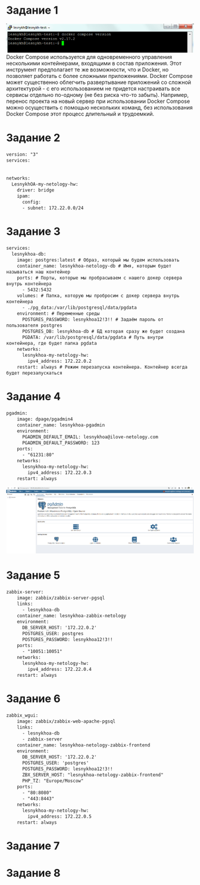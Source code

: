 # Задание 1
![](https://github.com/OlgaLesnykh/screenshots/blob/main/SVIRT_041.png)    
Docker Compose используется для одновременного управления несколькими контейнерами, входящими в состав приложения. 
Этот инструмент предполагает те же возможности, что и Docker, но позволяет работать с более сложными приложениями. Docker Compose может существенно облегчить развертывание 
приложений со сложной архитектурой - с его использованием не придется настраивать все сервисы отдельно по-одному (не без риска что-то забыть). Например, перенос проекта 
на новый сервер при использовании Docker Compose можно осуществить с помощью нескольких команд, без использования Docker Compose этот процесс длительный и трудоемкий.
# Задание 2
```
version: "3"
services:


networks:
  LesnykhOA-my-netology-hw:
    driver: bridge
    ipam:
      config:
      - subnet: 172.22.0.0/24
```
# Задание 3
```
services:
  lesnykhoa-db:
    image: postgres:latest # Образ, который мы будем использовать
    container_name: lesnykhoa-netology-db # Имя, которым будет называться наш контейнер
    ports: # Порты, которые мы пробрасываем с нашего докер сервера внутрь контейнера
      - 5432:5432
    volumes: # Папка, которую мы пробросим с докер сервера внутрь контейнера
      - ./pg_data:/var/lib/postgresql/data/pgdata
    environment: # Переменные среды
      POSTGRES_PASSWORD: lesnykhoa12!3!! # Задаём пароль от пользователя postgres
      POSTGRES_DB: lesnykhoa-db # БД которая сразу же будет создана
      PGDATA: /var/lib/postgresql/data/pgdata # Путь внутри контейнера, где будет папка pgdata
    networks:
      lesnykhoa-my-netology-hw:
        ipv4_address: 172.22.0.2
    restart: always # Режим перезапуска контейнера. Контейнер всегда будет перезапускаться
  ```    
# Задание 4
```
pgadmin:
    image: dpage/pgadmin4
    container_name: lesnykhoa-pgadmin
    environment:
      PGADMIN_DEFAULT_EMAIL: lesnykhoa@ilove-netology.com
      PGADMIN_DEFAULT_PASSWORD: 123
    ports:
      - "61231:80"
    networks:
      lesnykhoa-my-netology-hw:
        ipv4_address: 172.22.0.3
    restart: always
```    
![](https://github.com/OlgaLesnykh/screenshots/blob/main/SVIRT_042.png)    
# Задание 5
```
zabbix-server:
    image: zabbix/zabbix-server-pgsql
    links:
      - lesnykhoa-db
    container_name: lesnykhoa-zabbix-netology
    environment:
      DB_SERVER_HOST: '172.22.0.2'
      POSTGRES_USER: postgres
      POSTGRES_PASSWORD: lesnykhoa12!3!!
    ports:
      - "10051:10051"
    networks:
      lesnykhoa-my-netology-hw:
        ipv4_address: 172.22.0.4
    restart: always
```    
# Задание 6
```
zabbix_wgui:
    image: zabbix/zabbix-web-apache-pgsql
    links:
      - lesnykhoa-db
      - zabbix-server
    container_name: lesnykhoa-netology-zabbix-frontend
    environment:
      DB_SERVER_HOST: '172.22.0.2'
      POSTGRES_USER: 'postgres'
      POSTGRES_PASSWORD: lesnykhoa12!3!!
      ZBX_SERVER_HOST: "lesnykhoa-netology-zabbix-frontend"
      PHP_TZ: "Europe/Moscow"
    ports:
      - "80:8080"
      - "443:8443"
    networks:
      lesnykhoa-my-netology-hw:
        ipv4_address: 172.22.0.5
    restart: always
```    
# Задание 7
# Задание 8
